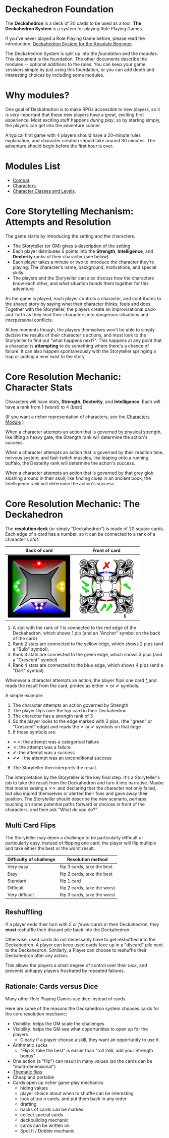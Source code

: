 # Deckahedron Foundation

The **Deckahedron** is a deck of 20 cards to be used as a tool.
**The Deckahedron System** is a system for playing Role Playing Games.

If you've never played a Role Playing Game before, please read
the introduction,
[Deckahedron System for the Absolute Beginner](absolute_beginner.md).

The Deckahedron System is split up into the *foundation* and the *modules*.
This document is the foundation.  The other documents describe the
modules -- optional additions to the rules.  You can keep your
game sessions simple by just using this foundation, or you can
add depth and interesting choices by including some modules.

# Why modules?

One goal of Deckahedron is to make RPGs accessible to new players, so
it is very important that these new players have a great, exciting first
experience.  Most exciting stuff happens *during play*, so by starting
simply, the players can get into the adventure sooner.

A typical first game with 4 players should have a 20-minute rules explanation,
and character creation should take around 30 minutes.  The adventure
should begin before the first hour is over.

# Modules List

 * [Combat](mod_combat.md).
 * [Characters](mod_characters.md).
 * [Character Classes and Levels](mod_levels.md).



# Core Storytelling Mechanism: Attempts and Resolution

The game starts by introducing the setting and the characters.

 * The Storyteller (or GM) gives a description of the setting
 * Each player distributes 6 points into the **Strength**, **Intelligence**,
   and **Dexterity** ranks of their character (see below)
 * Each player takes a minute or two to introduce the character they're
   playing.  The character's name, background, motivations, and special skills
 * The players and the Storyteller can also discuss how the characters
   know each other, and what situation bonds them together for this adventure

As the game is played, each player controls a character, and contributes
to the shared story by saying what their character thinks, feels and does.
Together with the Storyteller, the players create an improvisational
back-and-forth as they lead their characters into dangerous situations
and interpersonal conflicts.

At key moments though, the players themselves won't be able to simply declare
the results of their character's actions, and must look to the Storyteller
to find out "what happens next?". This happens at any point that a
character is **attempting** to do something where there's a chance of
failure.  It can also happen spontaneously with the Storyteller springing a
trap or adding a new twist to the story.

# Core Resolution Mechanic: Character Stats

Characters will have *stats*, **Strength**, **Dexterity**,
and **Intelligence**.  Each will have a rank from 1 (worst) to 4 (best).

(If you want a richer representation of characters, see the
[Characters Module](mod_characters.md)
)

When a character attempts an action that is governed by physical strength,
like lifting a heavy gate, the Strength rank will determine the action's
success.

When a character attempts an action that is governed by their reaction
time, nervous system, and fast-twitch muscles,
like leaping onto a running buffalo, the Dexterity rank will
determine the action's success.

When a character attempts an action that is governed by that
grey glob sloshing around in their skull,
like finding clues in an ancient book, the Intelligence
rank will determine the action's success.

# Core Resolution Mechanic: The Deckahedron

The **resolution deck** (or simply "Deckahedron") is made of 20
square cards.
Each edge of a card has a number, so it can be connected to a
rank of a character's *stat*.

Back of card                      | Front of card
----------------------------------|----------------------------------------
![Card Back](images/back_200.png) | ![Card Front](images/front_19_200.png)

 1. A stat with the rank of 1 is connected to the red edge of the
    Deckahedron, which shows 1 pip
    (and an "Anchor" symbol on the back of the card)
 2. Rank 2 stats are connected to the yellow edge, which shows 2
    pips (and a "Bulb" symbol).
 3. Rank 3 stats are connected to the green edge, which shows 3
    pips (and a "Crescent" symbol)
 4. Rank 4 stats are connected to the blue edge, which shows 4
    pips (and a "Dart" symbol)

Whenever a character attempts an action, the player flips one card
[ * ](#multi-card-flips)
and reads the result from the card, printed as either ✗ or ✔ symbols.

A simple example:

 1. The character attempts an action governed by Strength
 2. The player flips over the top card in their Deckahedron
 3. The character has a strength rank of 3
 4. So the player looks to the edge marked with 3 pips,
    (the "green" or "Crescent" edge)
    and reads the ✗ or ✔ symbols on that edge
 5. If those symbols are:
   * ✗✗: the attempt was a categorical failure
   * ✗: the attempt was a failure
   * ✔: the attempt was a success
   * ✔✔ : the attempt was an unconditional success
 6. The Storyteller then interprets the result.

The interpretation by the Storyteller is the key final step.  It's a
Storyteller's job to take the result from the Deckahedron and turn it
into narrative.  Maybe that means seeing a ✗✗ and declaring that the
character not only failed, but also injured themselves or alerted their
foes and gave away their position. The Storyteller should describe the
new scenario, perhaps touching on some potential paths forward or choices
in front of the characters, and then ask "What do you do?"

## Multi Card Flips

The Storyteller may deem a challenge to be particularly difficult or
particularly easy.  Instead of flipping one card, the player will flip
multiple and take either the best or the worst result.

Difficulty of challenge | Resolution method
------------------------|------------------------------
Very easy               | flip 3 cards, take the best
Easy                    | flip 2 cards, take the best
Standard                | flip 1 card
Difficult               | flip 2 cards, take the worst
Very difficult          | flip 3 cards, take the worst


## Reshuffling

If a player ends their turn with *5 or fewer* cards in their Deckahedron,
they **must** reshuffle their discard pile back into the Deckahedron.

Otherwise, used cards do not necessarily have to get reshuffled into
the Deckahedron. A player can keep used cards face up in a "discard" pile
next to the Deckahedron.  Similarly, a Player can choose to reshuffle
their Deckahedron after any action.

This allows the players a small degree of control over their *luck*, and
prevents unhappy players frustrated by repeated failures.

## Rationale: Cards versus Dice

Many other Role Playing Games use dice instead of cards.

Here are some of the reasons the Deckahedron system chooses cards for the
core resolution mechanic:

 * Visibility: helps the GM scale the challenges
 * Visibility: helps the GM see what opportunities to open up for the players
   * Clearly if a player choose a skill, they want an opportunity to use it
 * Arithmetic sucks
   * "Flip 3, take the best" is easier than "roll 2d6, add your Strength bonus"
 * One action (a "flip") can result in many values
   (so the cards can be "multi-dimensional")
 * [Thematic flips](mod_thematic_flips.md)
 * Cheap and portable
 * Cards open up richer game play mechanics
   * hiding values
   * player choice about when to shuffle can be interesting
   * look at top *n* cards, and put them back in any order
   * drafting
   * backs of cards can be marked
   * collect special cards
   * deckbuilding mechanic
   * cards can be written on
   * Spot It / Dobble mechanic

